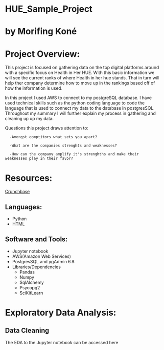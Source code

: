 # HUE_Sample_Project 
# by Morifing Koné

# Project Overview: 
This project is focused on gathering data on the top digital platforms around with a specific focus on Health in Her HUE. With this basic information we will see the current ranks of where Health in her hue stands. That in turn will help ther company determine how to move up in the rankings based off of how the information is used.

In this project I used AWS to connect to my postgreSQL database. I have used technical skills such as the python coding language to code the language that is used to connect my data to the database in postgresSQL. Throughout my summary I will further explain my process in gathering and cleaning up up my data.

   Questions this project draws attention to:

      -Amongst comptitors what sets you apart? 

      -What are the companies strenghts and weaknesses? 

      -How can the company amplify it's strenghths and make their weaknesses play in their favor? 

# Resources: 
[Crunchbase](https://www.crunchbase.com/organization/health-in-her-hue)

## Languages: 
- Python 
- HTML

## Software and Tools: 
- Jupyter notebook
- AWS(Amazon Web Services) 
- PostgresSQL and pgAdmin 6.8
- Libraries/Dependencies
   - Pandas
   - Numpy
   - SqlAlchemy
   - Psycopg2
   - SciKitLearn

# Exploratory Data Analysis: 
## Data Cleaning

The EDA to the Jupyter notebook can be accessed here



